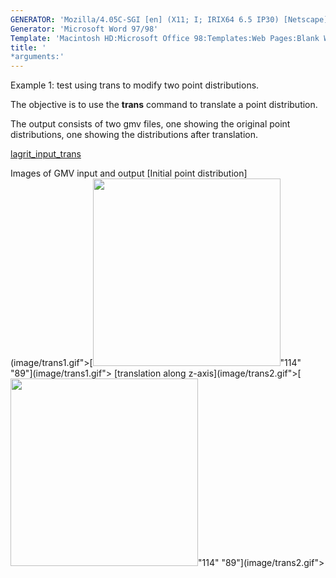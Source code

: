 ```yaml
---
GENERATOR: 'Mozilla/4.05C-SGI [en] (X11; I; IRIX64 6.5 IP30) [Netscape]'
Generator: 'Microsoft Word 97/98'
Template: 'Macintosh HD:Microsoft Office 98:Templates:Web Pages:Blank Web Page'
title: '
*arguments:'
---
```


Example 1: test using trans to modify two point distributions.


 The objective is to use the **trans** command to translate a point
 distribution.

 The output consists of two gmv files, one showing the original point
 distributions, one showing the distributions after translation.

 [lagrit\_input\_trans](../lagrit_input_trans)

Images of GMV input and output
[Initial point
distribution](image/trans1.gif">[<img height="300" width="300" src="/assets/images/trans1_tn.gif">"114"
"89"](image/trans1.gif">
[translation along
z-axis](image/trans2.gif">[<img height="300" width="300" src="/assets/images/trans2_tn.gif">"114"
"89"](image/trans2.gif">
